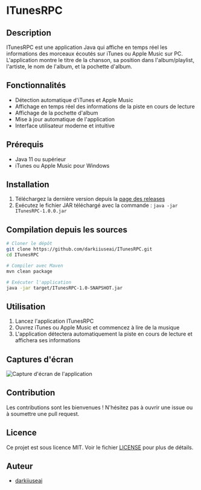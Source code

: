 # ITunesRPC

## Description
ITunesRPC est une application Java qui affiche en temps réel les informations des morceaux écoutés sur iTunes ou Apple Music sur PC. L'application montre le titre de la chanson, sa position dans l'album/playlist, l'artiste, le nom de l'album, et la pochette d'album.

## Fonctionnalités
- Détection automatique d'iTunes et Apple Music
- Affichage en temps réel des informations de la piste en cours de lecture
- Affichage de la pochette d'album
- Mise à jour automatique de l'application
- Interface utilisateur moderne et intuitive

## Prérequis
- Java 11 ou supérieur
- iTunes ou Apple Music pour Windows

## Installation
1. Téléchargez la dernière version depuis la [page des releases](https://github.com/darkiiuseai/ITunesRPC/releases)
2. Exécutez le fichier JAR téléchargé avec la commande : `java -jar ITunesRPC-1.0.0.jar`

## Compilation depuis les sources
```bash
# Cloner le dépôt
git clone https://github.com/darkiiuseai/ITunesRPC.git
cd ITunesRPC

# Compiler avec Maven
mvn clean package

# Exécuter l'application
java -jar target/ITunesRPC-1.0-SNAPSHOT.jar
```

## Utilisation
1. Lancez l'application ITunesRPC
2. Ouvrez iTunes ou Apple Music et commencez à lire de la musique
3. L'application détectera automatiquement la piste en cours de lecture et affichera ses informations

## Captures d'écran
![Capture d'écran de l'application](docs/screenshot.png)

## Contribution
Les contributions sont les bienvenues ! N'hésitez pas à ouvrir une issue ou à soumettre une pull request.

## Licence
Ce projet est sous licence MIT. Voir le fichier [LICENSE](LICENSE) pour plus de détails.

## Auteur
- [darkiiuseai](https://github.com/darkiiuseai)